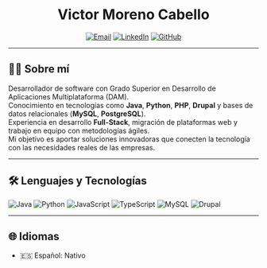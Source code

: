 
<h1 align="center">Victor Moreno Cabello</h1>


<p align="center">
  <a href="mailto:victormorenocabello@gmail.com"><img src="https://img.shields.io/badge/Email-0078D4?style=flat-square&logo=gmail&logoColor=white" alt="Email"></a>
  <a href="https://www.linkedin.com/in/victor-manuel-moreno-cabello/"><img src="https://img.shields.io/badge/LinkedIn-0A66C2?style=flat-square&logo=linkedin&logoColor=white" alt="LinkedIn"></a>
  <a href="https://github.com/VictorPko73"><img src="https://img.shields.io/badge/GitHub-181717?style=flat-square&logo=github&logoColor=white" alt="GitHub"></a>
  
</p>

---

## 👨‍💻 Sobre mí

Desarrollador de software con Grado Superior en Desarrollo de Aplicaciones Multiplataforma (DAM).  
Conocimiento en tecnologías como **Java**, **Python**, **PHP**, **Drupal** y bases de datos relacionales (**MySQL**, **PostgreSQL**).  
Experiencia en desarrollo **Full-Stack**, migración de plataformas web y trabajo en equipo con metodologías ágiles.  
Mi objetivo es aportar soluciones innovadoras que conecten la tecnología con las necesidades reales de las empresas.

---
## 🛠️ Lenguajes y Tecnologías

<p>
  <img src="https://img.shields.io/badge/Java-007396?style=flat-square&logo=java&logoColor=white" alt="Java"/>
  <img src="https://img.shields.io/badge/Python-3776AB?style=flat-square&logo=python&logoColor=white" alt="Python"/>
  <img src="https://img.shields.io/badge/JavaScript-F7DF1E?style=flat-square&logo=javascript&logoColor=black" alt="JavaScript"/>
  <img src="https://img.shields.io/badge/TypeScript-3178C6?style=flat-square&logo=typescript&logoColor=white" alt="TypeScript"/>
  <img src="https://img.shields.io/badge/MySQL-4479A1?style=flat-square&logo=mysql&logoColor=white" alt="MySQL"/>
  <img src="https://img.shields.io/badge/Drupal-0678BE?style=flat-square&logo=drupal&logoColor=white" alt="Drupal"/>
</p>

---

## 🌐 Idiomas

- 🇪🇸 Español: Nativo

